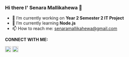 ### Hi there I' Senara Mallikahewa 👋



- 🔭 I’m currently working on **Year 2 Semester 2 IT Project**
- 🌱 I’m currently learning **Node.js**
- 📫 How to reach me: senaramallikahewa@gmail.com

**CONNECT WITH ME:**

[<img src='https://cdn.jsdelivr.net/npm/simple-icons@3.0.1/icons/facebook.svg' alt='facebook' height='20'>](https://www.facebook.com/senara.mallikahewa)   [<img src='https://cdn.jsdelivr.net/npm/simple-icons@3.0.1/icons/instagram.svg' alt='instagram' height='20'>](https://www.instagram.com/senara_m/)

